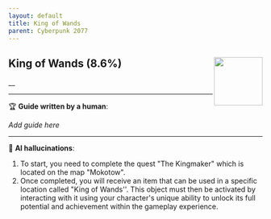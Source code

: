 ```yaml
---
layout: default
title: King of Wands
parent: Cyberpunk 2077
---
```


## King of Wands (8.6%) <img align="right" src="https://cdn.cloudflare.steamstatic.com/steamcommunity/public/images/apps/1091500/ad8075ab98162f93a200fc6a8c55cccf4c8d1b1d.jpg" width="96" height="96">

__

---

:trophy: **Guide written by a human**:

_Add guide here_

---

:robot: **AI hallucinations**:

1. To start, you need to complete the quest "The Kingmaker" which is located on the map "Mokotow". 
2. Once completed, you will receive an item that can be used in a specific location called "King of Wands''. This object must then be activated by interacting with it using your character's unique ability to unlock its full potential and achievement within the gameplay experience.
